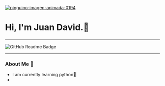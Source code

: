 <div id="Header" align="ceneter">
    <a href="https://www.gifsanimados.org/cat-pingueinos-218.htm"><img src="https://www.gifsanimados.org/data/media/218/pinguino-imagen-animada-0194.gif" border="0" alt="pinguino-imagen-animada-0194" /></a>
    <h1 aling="center">Hi, I'm Juan David.🐧</h1>
    <h3 aling="center"></h3>
</div>

---

<div id="badges" aling="center">
    <img hraft="https://img.shields.io/github/watchers/juand01/juand01?color=turquoise&label=viewers&style=social"
        alt="GitHub Readme Badge"/>
    
</div>

--- 

### About Me 🐧

- I am currently learning python🐍
- 
